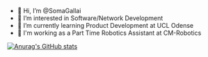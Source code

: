 - 👋 Hi, I’m @SomaGallai
- 👀 I’m interested in Software/Network Development
- 🌱 I’m currently learning Product Development at UCL Odense
- 🤖 I'm working as a Part Time Robotics Assistant at CM-Robotics


[![Anurag's GitHub stats](https://github-readme-stats.vercel.app/api?username=SomaGallai)](https://github.com/anuraghazra/github-readme-stats)
